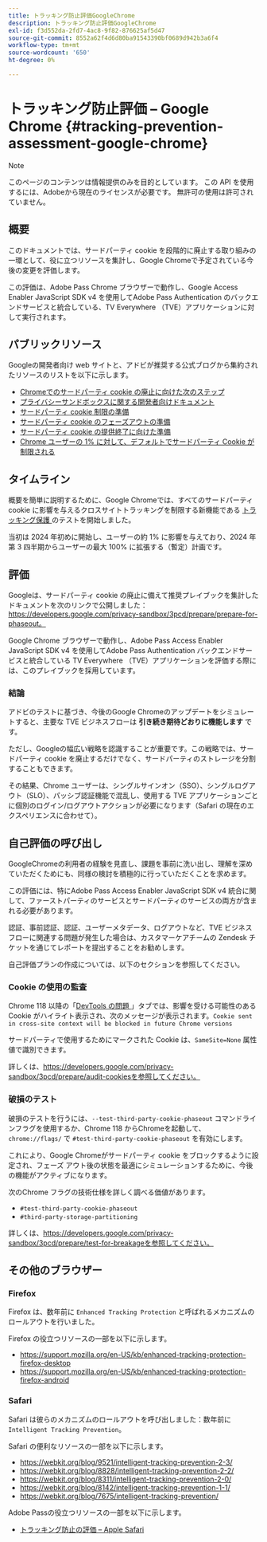 ```yaml
---
title: トラッキング防止評価GoogleChrome
description: トラッキング防止評価GoogleChrome
exl-id: f3d552da-2fd7-4ac8-9f82-876625af5d47
source-git-commit: 8552a62f4d6d80ba91543390bf0689d942b3a6f4
workflow-type: tm+mt
source-wordcount: '650'
ht-degree: 0%

---
```


# トラッキング防止評価 – Google Chrome {#tracking-prevention-assessment-google-chrome}

>[!NOTE]
>
>このページのコンテンツは情報提供のみを目的としています。 この API を使用するには、Adobeから現在のライセンスが必要です。 無許可の使用は許可されていません。

## 概要

このドキュメントでは、サードパーティ cookie を段階的に廃止する取り組みの一環として、役に立つリソースを集計し、Google Chromeで予定されている今後の変更を評価します。

この評価は、Adobe Pass Chrome ブラウザーで動作し、Google Access Enabler JavaScript SDK v4 を使用してAdobe Pass Authentication のバックエンドサービスと統合している、TV Everywhere （TVE）アプリケーションに対して実行されます。

## パブリックリソース

Googleの開発者向け web サイトと、アドビが推奨する公式ブログから集約されたリソースのリストを以下に示します。

* [Chromeでのサードパーティ cookie の廃止に向けた次のステップ ](https://blog.google/products/chrome/privacy-sandbox-tracking-protection/)
* [ プライバシーサンドボックスに関する開発者向けドキュメント ](https://developers.google.com/privacy-sandbox)
* [ サードパーティ cookie 制限の準備 ](https://developers.google.com/privacy-sandbox/3pcd)
* [ サードパーティ cookie のフェーズアウトの準備 ](https://developers.google.com/privacy-sandbox/3pcd/prepare/prepare-for-phaseout)
* [ サードパーティ cookie の提供終了に向けた準備 ](https://developers.google.com/privacy-sandbox/blog/cookie-countdown-2023oct)
* [Chrome ユーザーの 1% に対して、デフォルトでサードパーティ Cookie が制限される ](https://developers.google.com/privacy-sandbox/blog/cookie-countdown-2024jan)

## タイムライン

概要を簡単に説明するために、Google Chromeでは、すべてのサードパーティ cookie に影響を与えるクロスサイトトラッキングを制限する新機能である [ トラッキング保護 ](https://privacysandbox.com/) のテストを開始しました。

当初は 2024 年初めに開始し、ユーザーの約 1% に影響を与えており、2024 年第 3 四半期からユーザーの最大 100% に拡張する（暫定）計画です。

## 評価

Googleは、サードパーティ cookie の廃止に備えて推奨プレイブックを集計したドキュメントを次のリンクで公開しました：https://developers.google.com/privacy-sandbox/3pcd/prepare/prepare-for-phaseout。

Google Chrome ブラウザーで動作し、Adobe Pass Access Enabler JavaScript SDK v4 を使用してAdobe Pass Authentication バックエンドサービスと統合している TV Everywhere （TVE）アプリケーションを評価する際には、このプレイブックを採用しています。

### 結論

アドビのテストに基づき、今後のGoogle Chromeのアップデートをシミュレートすると、主要な TVE ビジネスフローは **引き続き期待どおりに機能します** です。

ただし、Googleの幅広い戦略を認識することが重要です。この戦略では、サードパーティ cookie を廃止するだけでなく、サードパーティのストレージを分割することもできます。

その結果、Chrome ユーザーは、シングルサインオン（SSO）、シングルログアウト（SLO）、パッシブ認証機能で混乱し、使用する TVE アプリケーションごとに個別のログイン/ログアウトアクションが必要になります（Safari の現在のエクスペリエンスに合わせて）。

## 自己評価の呼び出し

GoogleChromeの利用者の経験を見直し、課題を事前に洗い出し、理解を深めていただくためにも、同様の検討を積極的に行っていただくことを求めます。

この評価には、特にAdobe Pass Access Enabler JavaScript SDK v4 統合に関して、ファーストパーティのサービスとサードパーティのサービスの両方が含まれる必要があります。

認証、事前認証、認証、ユーザーメタデータ、ログアウトなど、TVE ビジネスフローに関連する問題が発生した場合は、カスタマーケアチームの Zendesk チケットを通じてレポートを提出することをお勧めします。

自己評価プランの作成については、以下のセクションを参照してください。

### Cookie の使用の監査

Chrome 118 以降の「[DevTools の問題 ](https://developer.chrome.com/docs/devtools/issues/)」タブでは、影響を受ける可能性のある Cookie がハイライト表示され、次のメッセージが表示されます。`Cookie sent in cross-site context will be blocked in future Chrome versions`

サードパーティで使用するためにマークされた Cookie は、`SameSite=None` 属性値で識別できます。

詳しくは、https://developers.google.com/privacy-sandbox/3pcd/prepare/audit-cookiesを参照してください。

### 破損のテスト

破損のテストを行うには、`--test-third-party-cookie-phaseout` コマンドラインフラグを使用するか、Chrome 118 からChromeを起動して、`chrome://flags/` で `#test-third-party-cookie-phaseout` を有効にします。

これにより、Google Chromeがサードパーティ cookie をブロックするように設定され、フェーズ アウト後の状態を最適にシミュレーションするために、今後の機能がアクティブになります。

次のChrome フラグの技術仕様を詳しく調べる価値があります。

* `#test-third-party-cookie-phaseout`
* `#third-party-storage-partitioning`

詳しくは、https://developers.google.com/privacy-sandbox/3pcd/prepare/test-for-breakageを参照してください。

## その他のブラウザー

### Firefox

Firefox は、数年前に `Enhanced Tracking Protection` と呼ばれるメカニズムのロールアウトを行いました。

Firefox の役立つリソースの一部を以下に示します。

* https://support.mozilla.org/en-US/kb/enhanced-tracking-protection-firefox-desktop
* https://support.mozilla.org/en-US/kb/enhanced-tracking-protection-firefox-android

### Safari

Safari は彼らのメカニズムのロールアウトを呼び出しました：数年前に `Intelligent Tracking Prevention`。

Safari の便利なリソースの一部を以下に示します。

* https://webkit.org/blog/9521/intelligent-tracking-prevention-2-3/
* https://webkit.org/blog/8828/intelligent-tracking-prevention-2-2/
* https://webkit.org/blog/8311/intelligent-tracking-prevention-2-0/
* https://webkit.org/blog/8142/intelligent-tracking-prevention-1-1/
* https://webkit.org/blog/7675/intelligent-tracking-prevention/

Adobe Passの役立つリソースの一部を以下に示します。

* [トラッキング防止の評価 – Apple Safari](tracking-prevention-assessment-apple-safari.md)
